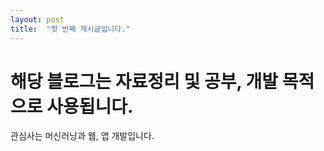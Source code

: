 ```yaml
---
layout: post
title:  "첫 번째 게시글입니다."
---
```

# 해당 블로그는 자료정리 및 공부, 개발 목적으로 사용됩니다.
관심사는 머신러닝과 웹, 앱 개발입니다.
